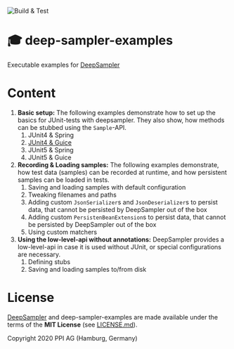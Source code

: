 ![Build & Test](https://github.com/ppi-ag/deep-sampler-examples/workflows/Build%20&%20Test/badge.svg)
# 🎓 deep-sampler-examples
Executable examples for [DeepSampler](https://github.com/ppi-ag/deep-sampler)

# Content
1. __Basic setup:__ The following examples demonstrate how to set up the basics for JUnit-tests with deepsampler. 
They also show, how methods can be stubbed using the `Sample`-API. 
   1. JUnit4 & Spring
   2. [JUnit4 & Guice](deepsampler-hello-world-guice-junit4)
   3. JUnit5 & Spring
   4. JUnit5 & Guice
2. __Recording & Loading samples:__ The following examples demonstrate, how test data (samples) can be recorded at
runtime, and how persistent samples can be loaded in tests. 
   1. Saving and loading samples with default configuration
   2. Tweaking filenames and paths
   3. Adding custom `JsonSerializer`s and `JsonDeserializer`s to persist data, that cannot be persisted by DeepSampler 
   out of the box
   4. Adding custom `PersistenBeanExtension`s to persist data, that cannot be persisted by DeepSampler
      out of the box
   5. Using custom matchers
3. __Using the low-level-api without annotations:__ DeepSampler provides a low-level-api in case it is used 
without JUnit, or special configurations are necessary.
   1. Defining stubs
   2. Saving and loading samples to/from disk

# License
[DeepSampler](https://github.com/ppi-ag/deep-sampler) and deep-sampler-examples are made available under the terms of the __MIT License__ (see [LICENSE.md](./LICENSE.md)).

Copyright 2020 PPI AG (Hamburg, Germany)
